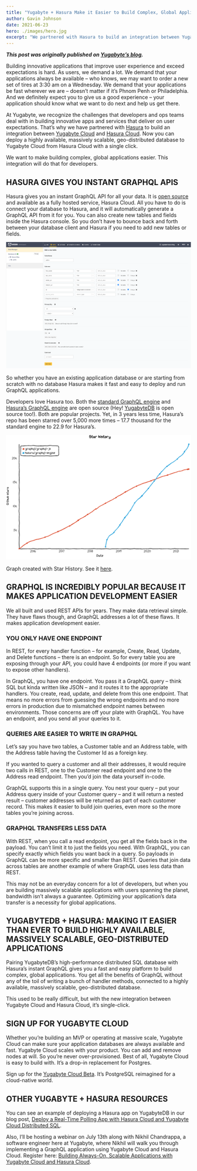```yaml
---
title: "Yugabyte + Hasura Make it Easier to Build Complex, Global Applications"
author: Gavin Johnson
date: 2021-06-23
hero: ./images/hero.jpg
excerpt: "We partnered with Hasura to build an integration between Yugabyte Cloud and Hasura Cloud and to make building complex, global applications easier."
---
```

**_This post was originally published on [Yugabyte’s blog](https://blog.yugabyte.com/yugabyte-and-hasura-make-it-easier-to-build-complex-global-applications/)._**
<br />

Building innovative applications that improve user experience and exceed expectations is hard. As users, we demand a lot. We demand that your applications always be available – who knows, we may want to order a new set of tires at 3:30 am on a Wednesday. We demand that your applications be fast wherever we are – doesn’t matter if it’s Phnom Penh or Philadelphia. And we definitely expect you to give us a good experience – your application should know what we want to do next and help us get there.

At Yugabyte, we recognize the challenges that developers and ops teams deal with in building innovative apps and services that deliver on user expectations. That’s why we have partnered with [Hasura](https://hasura.io/) to build an integration between [Yugabyte Cloud](https://cloud.yugabyte.com/) and [Hasura Cloud](https://cloud.hasura.io/). Now you can deploy a highly available, massively scalable, geo-distributed database to Yugabyte Cloud from Hasura Cloud with a single click.

We want to make building complex, global applications easier. This integration will do that for developers.


## HASURA GIVES YOU INSTANT GRAPHQL APIS

Hasura gives you an instant GraphQL API for all your data. It is [open source](https://github.com/hasura) and available as a fully hosted service, Hasura Cloud. All you have to do is connect your database to Hasura, and it will automatically generate a GraphQL API from it for you. You can also create new tables and fields inside the Hasura console. So you don’t have to bounce back and forth between your database client and Hasura if you need to add new tables or fields.

![alt_text](./images/hasura-screenshot.png)

So whether you have an existing application database or are starting from scratch with no database Hasura makes it fast and easy to deploy and run GraphQL applications.

Developers love Hasura too. Both the [standard GraphQL engine](https://github.com/graphql/graphql-js) and [Hasura’s GraphQL engine](https://github.com/hasura/graphql-engine) are open source (Hey! [YugabyteDB](https://github.com/yugabyte/yugabyte-db) is open source too!). Both are popular projects. Yet, in 3 years less time, Hasura’s repo has been starred over 5,000 more times – 17.7 thousand for the standard engine to 22.9 for Hasura’s.

![alt_text](./images/graphql-hasura-star-history.png)

Graph created with Star History. See it [here](https://star-history.t9t.io/#graphql/graphql-js&hasura/graphql-engine).


## GRAPHQL IS INCREDIBLY POPULAR BECAUSE IT MAKES APPLICATION DEVELOPMENT EASIER

We all built and used REST APIs for years. They make data retrieval simple. They have flaws though, and GraphQL addresses a lot of these flaws. It makes application development easier.


### YOU ONLY HAVE ONE ENDPOINT

In REST, for every handler function – for example, Create, Read, Update, and Delete functions – there is an endpoint. So for every table you are exposing through your API, you could have 4 endpoints (or more if you want to expose other handlers).

In GraphQL, you have one endpoint. You pass it a GraphQL query – think SQL but kinda written like JSON – and it routes it to the appropriate handlers. You create, read, update, and delete from this one endpoint. That means no more errors from guessing the wrong endpoints and no more errors in production due to mismatched endpoint names between environments. Those concerns are off your plate with GraphQL. You have an endpoint, and you send all your queries to it.


### QUERIES ARE EASIER TO WRITE IN GRAPHQL

Let’s say you have two tables, a Customer table and an Address table, with the Address table having the Customer Id as a foreign key.

If you wanted to query a customer and all their addresses, it would require two calls in REST, one to the Customer read endpoint and one to the Address read endpoint. Then you’d join the data yourself in-code.

GraphQL supports this in a single query. You nest your query – put your Address query inside of your Customer query – and it will return a nested result – customer addresses will be returned as part of each customer record. This makes it easier to build join queries, even more so the more tables you’re joining across.


### GRAPHQL TRANSFERS LESS DATA

With REST, when you call a read endpoint, you get all the fields back in the payload. You can’t limit it to just the fields you need. With GraphQL, you can specify exactly which fields you want back in a query. So payloads in GraphQL can be more specific and smaller than REST. Queries that join data across tables are another example of where GraphQL uses less data than REST.

This may not be an everyday concern for a lot of developers, but when you are building massively scalable applications with users spanning the planet, bandwidth isn’t always a guarantee. Optimizing your application’s data transfer is a necessity for global applications.


## YUGABYTEDB + HASURA: MAKING IT EASIER THAN EVER TO BUILD HIGHLY AVAILABLE, MASSIVELY SCALABLE, GEO-DISTRIBUTED APPLICATIONS

Pairing YugabyteDB’s high-performance distributed SQL database with Hasura’s instant GraphQL gives you a fast and easy platform to build complex, global applications. You get all the benefits of GraphQL without any of the toil of writing a bunch of handler methods, connected to a highly available, massively scalable, geo-distributed database.

This used to be really difficult, but with the new integration between Yugabyte Cloud and Hasura Cloud, it’s single-click.


## SIGN UP FOR YUGABYTE CLOUD

Whether you’re building an MVP or operating at massive scale, Yugabyte Cloud can make sure your application databases are always available and fast. Yugabyte Cloud scales with your product. You can add and remove nodes at will. So you’re never over-provisioned. Best of all, Yugabyte Cloud is easy to build with. It’s a drop-in replacement for Postgres.

Sign up for the [Yugabyte Cloud Beta](https://cloud.yugabyte.com/register). It’s PostgreSQL reimagined for a cloud-native world.


## OTHER YUGABYTE + HASURA RESOURCES

You can see an example of deploying a Hasura app on YugabyteDB in our blog post, [Deploy a Real-Time Polling App with Hasura Cloud and Yugabyte Cloud Distributed SQL](https://blog.yugabyte.com/deploy-a-real-time-polling-app-with-hasura-cloud-and-yugabyte-cloud/).

Also, I’ll be hosting a webinar on July 13th along with Nikhil Chandrappa, a software engineer here at Yugabyte, where Nikhil will walk you through implementing a GraphQL application using Yugabyte Cloud and Hasura Cloud. Register here: [Building Always-On, Scalable Applications with Yugabyte Cloud and Hasura Cloud](https://yugabyte.zoom.us/webinar/register/WN_vbw5ozELRqmLCy1X5X7_LQ).